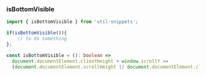 ### isBottomVisible

<template>
    <b>Use</b>
</template>

```ts
import { isBottomVisible } from 'util-snippets';

if(isBottomVisible()){
    // to do something
};
```

<template>
    <b>Code</b>
</template>

```ts
const isBottomVisible = (): boolean =>
  document.documentElement.clientHeight + window.scrollY >=
  (document.documentElement.scrollHeight || document.documentElement.clientHeight);
 ```

<style>
    b {
        color: #3eaf7c;
    }
</style>